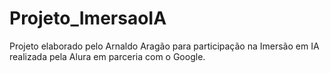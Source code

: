# Projeto_ImersaoIA

Projeto elaborado pelo Arnaldo Aragão para participação na Imersão em IA realizada pela Alura em parceria com o Google.
